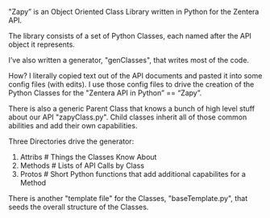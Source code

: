 "Zapy” is an Object Oriented Class Library written in Python for the Zentera API.

The library consists of a set of Python Classes, each named after the API object it represents.

I’ve also written a generator, "genClasses", that writes most of the code.

How? I literally copied text out of the API documents and pasted it into some config files (with edits). I use those config files to drive the creation of the Python Classes for the "Zentera API in Python” == “Zapy”.

There is also a generic Parent Class that knows a bunch of high level stuff about our API "zapyClass.py".  Child classes inherit all of those common abilities and add their own capabilities.

Three Directories drive the generator:

   1) Attribs		# Things the Classes Know About
   2) Methods		# Lists of API Calls by Class
   3) Protos		# Short Python functions that add additional capabilites for a Method

There is another "template file" for the Classes, "baseTemplate.py", that seeds the overall structure of
the Classes.
